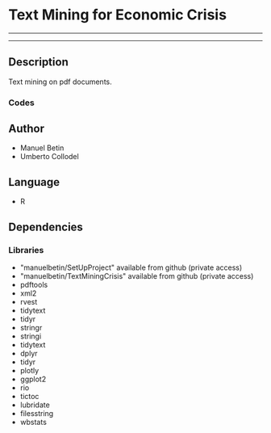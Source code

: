 #                          Text Mining for Economic Crisis

***
***

## Description

Text mining on pdf documents. 

### Codes


## Author

- Manuel Betin
- Umberto Collodel

## Language

- R 

## Dependencies

### Libraries

- "manuelbetin/SetUpProject" available from github (private access)
- "manuelbetin/TextMiningCrisis" available from github (private access)
- pdftools 
- xml2
- rvest
- tidytext
- tidyr
- stringr
- stringi
- tidytext
- dplyr
- tidyr
- plotly
- ggplot2
- rio
- tictoc
- lubridate
- filesstring
- wbstats

